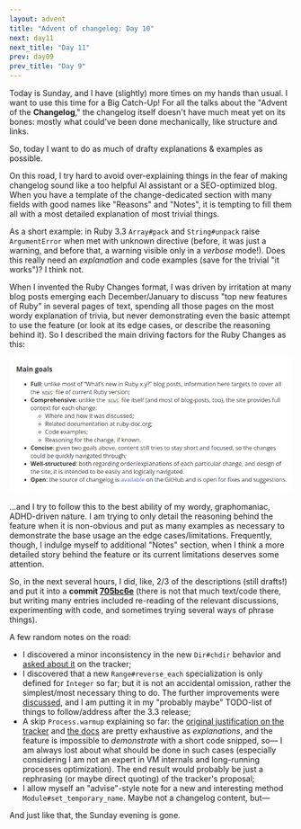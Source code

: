 ```yaml
---
layout: advent
title: "Advent of changelog: Day 10"
next: day11
next_title: "Day 11"
prev: day09
prev_title: "Day 9"
---
```


Today is Sunday, and I have (slightly) more times on my hands than usual. I want to use this time for a Big Catch-Up! For all the talks about the "Advent of the **Changelog**," the changelog itself doesn't have much meat yet on its bones: mostly what could've been done mechanically, like structure and links.

So, today I want to do as much of drafty explanations & examples as possible.

On this road, I try hard to avoid over-explaining things in the fear of making changelog sound like a too helpful AI assistant or a SEO-optimized blog. When you have a template of the change-dedicated section with many fields with good names like "Reasons" and "Notes", it is tempting to fill them all with a most detailed explanation of most trivial things.

As a short example: in Ruby 3.3 `Array#pack` and `String#unpack` raise `ArgumentError` when met with unknown directive (before, it was just a warning, and before that, a warning visible only in a _verbose_ mode!). Does this really need an _explanation_ and code examples (save for the trivial "it works")? I think not.

When I invented the Ruby Changes format, I was driven by irritation at many blog posts emerging each December/January to discuss "top new features of Ruby" in several pages of text, spending all those pages on the most wordy explanation of trivia, but never demonstrating even the basic attempt to use the feature (or look at its edge cases, or describe the reasoning behind it). So I described the main driving factors for the Ruby Changes as this:

![](/img/advent2023/image19.png)

...and I try to follow this to the best ability of my wordy, graphomaniac, ADHD-driven nature. I am trying to only detail the reasoning behind the feature when it is non-obvious and put as many examples as necessary to demonstrate the base usage an the edge cases/limitations. Frequently, though, I indulge myself to additional "Notes" section, when I think a more detailed story behind the feature or its current limitations deserves some attention.

So, in the next several hours, I did, like, 2/3 of the descriptions (still drafts!) and put it into a **commit [705bc6e](https://github.com/rubyreferences/rubychanges/commit/705bc6e)** (there is not that much text/code there, but writing many entries included re-reading of the relevant discussions, experimenting with code, and sometimes trying several ways of phrase things).

A few random notes on the road:

* I discovered a minor inconsistency in the new `Dir#chdir` behavior and [asked about it](https://bugs.ruby-lang.org/issues/20056) on the tracker;
* I discovered that a new `Range#reverse_each` specialization is only defined for `Integer` so far; but it is not an accidental omission, rather the simplest/most necessary thing to do. The further improvements were [discussed](https://bugs.ruby-lang.org/issues/18515#note-4), and I am putting it in my "probably maybe" TODO-list of things to follow/address after the 3.3 release;
* A skip `Process.warmup` explaining so far: the [original justification on the tracker](https://bugs.ruby-lang.org/issues/18885) and [the docs](https://docs.ruby-lang.org/en/master/Process.html#method-c-warmup) are pretty exhaustive as _explanations_, and the feature is impossible to _demonstrate_ with a short code snipped, so— I am always lost about what should be done in such cases (especially considering I am not an expert in VM internals and long-running processes optimization). The end result would probably be just a rephrasing (or maybe direct quoting) of the tracker's proposal;
* I allow myself an "advise"-style note for a new and interesting method `Module#set_temporary_name`. Maybe not a changelog content, but—

And just like that, the Sunday evening is gone.

